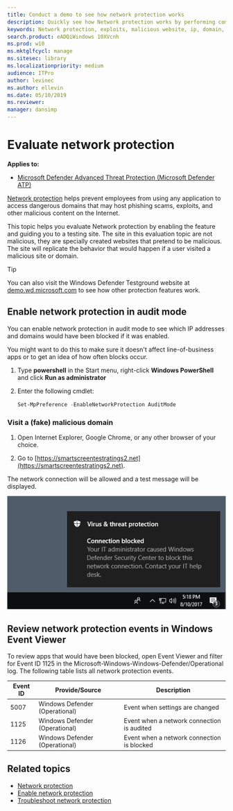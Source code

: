 ```yaml
---
title: Conduct a demo to see how network protection works
description: Quickly see how Network protection works by performing common scenarios that it protects against
keywords: Network protection, exploits, malicious website, ip, domain, domains, evaluate, test, demo
search.product: eADQiWindows 10XVcnh
ms.prod: w10
ms.mktglfcycl: manage
ms.sitesec: library
ms.localizationpriority: medium
audience: ITPro
author: levinec
ms.author: ellevin
ms.date: 05/10/2019
ms.reviewer: 
manager: dansimp
---
```


# Evaluate network protection

**Applies to:**

* [Microsoft Defender Advanced Threat Protection (Microsoft Defender ATP)](https://go.microsoft.com/fwlink/p/?linkid=2069559)

[Network protection](network-protection.md) helps prevent employees from using any application to access dangerous domains that may host phishing scams, exploits, and other malicious content on the Internet.

This topic helps you evaluate Network protection by enabling the feature and guiding you to a testing site. The site in this evaluation topic are not malicious, they are specially created websites that pretend to be malicious. The site will replicate the behavior that would happen if a user visited a malicious site or domain.

> [!TIP]
> You can also visit the Windows Defender Testground website at [demo.wd.microsoft.com](https://demo.wd.microsoft.com?ocid=cx-wddocs-testground) to see how other protection features work.

## Enable network protection in audit mode

You can enable network protection in audit mode to see which IP addresses and domains would have been blocked if it was enabled.

You might want to do this to make sure it doesn't affect line-of-business apps or to get an idea of how often blocks occur.

1. Type **powershell** in the Start menu, right-click **Windows PowerShell** and click **Run as administrator**
2. Enter the following cmdlet:

    ```PowerShell
    Set-MpPreference -EnableNetworkProtection AuditMode
    ```

### Visit a (fake) malicious domain

1. Open Internet Explorer, Google Chrome, or any other browser of your choice.

1. Go to [https://smartscreentestratings2.net](https://smartscreentestratings2.net).

The network connection will be allowed and a test message will be displayed.

![Example notification that says Connection blocked: Your IT administrator caused Windows Security to block this network connection. Contact your IT help desk.](../images/np-notif.png)

## Review network protection events in Windows Event Viewer

To review apps that would have been blocked, open Event Viewer and filter for Event ID 1125 in the Microsoft-Windows-Windows-Defender/Operational log. The following table lists all network protection events.

| Event ID | Provide/Source | Description |
|-|-|-|
|5007 | Windows Defender (Operational) | Event when settings are changed |
|1125 | Windows Defender (Operational) | Event when a network connection is audited |
|1126 | Windows Defender (Operational) | Event when a network connection is blocked |

## Related topics

* [Network protection](network-protection.md)
* [Enable network protection](enable-network-protection.md)
* [Troubleshoot network protection](troubleshoot-np.md)
